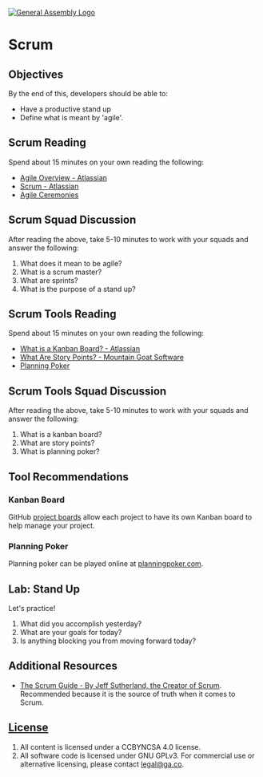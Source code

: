 [![General Assembly Logo](https://camo.githubusercontent.com/1a91b05b8f4d44b5bbfb83abac2b0996d8e26c92/687474703a2f2f692e696d6775722e636f6d2f6b6538555354712e706e67)](https://generalassemb.ly/education/web-development-immersive)

# Scrum

## Objectives

By the end of this, developers should be able to:

- Have a productive stand up
- Define what is meant by 'agile'.

## Scrum Reading

Spend about 15 minutes on your own reading the following:

- [Agile Overview - Atlassian](https://www.atlassian.com/agile)
- [Scrum - Atlassian](https://www.atlassian.com/agile/scrum)
- [Agile Ceremonies](https://www.atlassian.com/agile/ceremonies)

## Scrum Squad Discussion

After reading the above, take 5-10 minutes to work with your squads and answer
the following:

1. What does it mean to be agile?
1. What is a scrum master?
1. What are sprints?
1. What is the purpose of a stand up?

## Scrum Tools Reading

Spend about 15 minutes on your own reading the following:

- [What is a Kanban Board? - Atlassian](https://www.atlassian.com/agile/kanban/boards)
- [What Are Story Points? - Mountain Goat Software](https://www.mountaingoatsoftware.com/blog/what-are-story-points)
- [Planning Poker](https://www.mountaingoatsoftware.com/agile/planning-poker)

## Scrum Tools Squad Discussion

After reading the above, take 5-10 minutes to work with your squads and answer
the following:

1. What is a kanban board?
1. What are story points?
1. What is planning poker?

## Tool Recommendations

### Kanban Board

GitHub [project boards](https://help.github.com/en/articles/about-project-boards)
allow each project to have its own Kanban board to help manage your project.

### Planning Poker

Planning poker can be played online at [planningpoker.com](https://www.planningpoker.com/).

## Lab: Stand Up

Let's practice!

1. What did you accomplish yesterday?
1. What are your goals for today?
1. Is anything blocking you from moving forward today?

## Additional Resources

- [The Scrum Guide - By Jeff Sutherland, the Creator of Scrum](https://www.scrumguides.org/scrum-guide.html). Recommended because it is the source of truth when it comes to Scrum.

## [License](LICENSE)

1. All content is licensed under a CC­BY­NC­SA 4.0 license.
1. All software code is licensed under GNU GPLv3. For commercial use or
    alternative licensing, please contact legal@ga.co.
